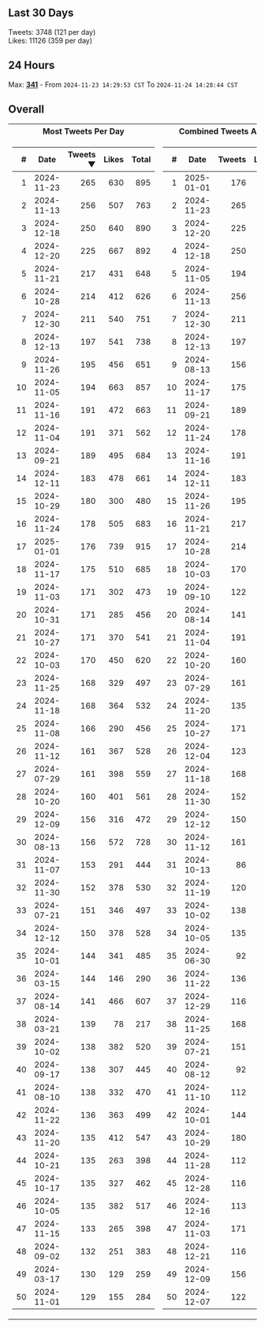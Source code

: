## Last 30 Days
Tweets: 3748 (121 per day)\
Likes: 11126 (359 per day)

## 24 Hours
Max: [**341**](../misc/most-tweets_24-hr.csv) - From `2024-11-23 14:29:53 CST` To `2024-11-24 14:28:44 CST`

## Overall
<table>
<tr><th>Most Tweets Per Day</th><th>Combined Tweets And Likes</th></tr><tr><td>


|#|Date|Tweets ▼|Likes|Total|
|--:|--|--:|--:|--:|
|1|2024-11-23|265|630|895|
|2|2024-11-13|256|507|763|
|3|2024-12-18|250|640|890|
|4|2024-12-20|225|667|892|
|5|2024-11-21|217|431|648|
|6|2024-10-28|214|412|626|
|7|2024-12-30|211|540|751|
|8|2024-12-13|197|541|738|
|9|2024-11-26|195|456|651|
|10|2024-11-05|194|663|857|
|11|2024-11-16|191|472|663|
|12|2024-11-04|191|371|562|
|13|2024-09-21|189|495|684|
|14|2024-12-11|183|478|661|
|15|2024-10-29|180|300|480|
|16|2024-11-24|178|505|683|
|17|2025-01-01|176|739|915|
|18|2024-11-17|175|510|685|
|19|2024-11-03|171|302|473|
|20|2024-10-31|171|285|456|
|21|2024-10-27|171|370|541|
|22|2024-10-03|170|450|620|
|23|2024-11-25|168|329|497|
|24|2024-11-18|168|364|532|
|25|2024-11-08|166|290|456|
|26|2024-11-12|161|367|528|
|27|2024-07-29|161|398|559|
|28|2024-10-20|160|401|561|
|29|2024-12-09|156|316|472|
|30|2024-08-13|156|572|728|
|31|2024-11-07|153|291|444|
|32|2024-11-30|152|378|530|
|33|2024-07-21|151|346|497|
|34|2024-12-12|150|378|528|
|35|2024-10-01|144|341|485|
|36|2024-03-15|144|146|290|
|37|2024-08-14|141|466|607|
|38|2024-03-21|139|78|217|
|39|2024-10-02|138|382|520|
|40|2024-09-17|138|307|445|
|41|2024-08-10|138|332|470|
|42|2024-11-22|136|363|499|
|43|2024-11-20|135|412|547|
|44|2024-10-21|135|263|398|
|45|2024-10-17|135|327|462|
|46|2024-10-05|135|382|517|
|47|2024-11-15|133|265|398|
|48|2024-09-02|132|251|383|
|49|2024-03-17|130|129|259|
|50|2024-11-01|129|155|284|

</td><td>


|#|Date|Tweets|Likes|Total ▼|
|--:|--|--:|--:|--:|
|1|2025-01-01|176|739|915|
|2|2024-11-23|265|630|895|
|3|2024-12-20|225|667|892|
|4|2024-12-18|250|640|890|
|5|2024-11-05|194|663|857|
|6|2024-11-13|256|507|763|
|7|2024-12-30|211|540|751|
|8|2024-12-13|197|541|738|
|9|2024-08-13|156|572|728|
|10|2024-11-17|175|510|685|
|11|2024-09-21|189|495|684|
|12|2024-11-24|178|505|683|
|13|2024-11-16|191|472|663|
|14|2024-12-11|183|478|661|
|15|2024-11-26|195|456|651|
|16|2024-11-21|217|431|648|
|17|2024-10-28|214|412|626|
|18|2024-10-03|170|450|620|
|19|2024-09-10|122|495|617|
|20|2024-08-14|141|466|607|
|21|2024-11-04|191|371|562|
|22|2024-10-20|160|401|561|
|23|2024-07-29|161|398|559|
|24|2024-11-20|135|412|547|
|25|2024-10-27|171|370|541|
|26|2024-12-04|123|410|533|
|27|2024-11-18|168|364|532|
|28|2024-11-30|152|378|530|
|29|2024-12-12|150|378|528|
|30|2024-11-12|161|367|528|
|31|2024-10-13|86|438|524|
|32|2024-11-19|120|402|522|
|33|2024-10-02|138|382|520|
|34|2024-10-05|135|382|517|
|35|2024-06-30|92|413|505|
|36|2024-11-22|136|363|499|
|37|2024-12-29|116|381|497|
|38|2024-11-25|168|329|497|
|39|2024-07-21|151|346|497|
|40|2024-08-12|92|404|496|
|41|2024-11-10|112|375|487|
|42|2024-10-01|144|341|485|
|43|2024-10-29|180|300|480|
|44|2024-11-28|112|366|478|
|45|2024-12-28|116|359|475|
|46|2024-12-16|113|362|475|
|47|2024-11-03|171|302|473|
|48|2024-12-21|116|356|472|
|49|2024-12-09|156|316|472|
|50|2024-12-07|122|350|472|

</td><tr>
</table>

